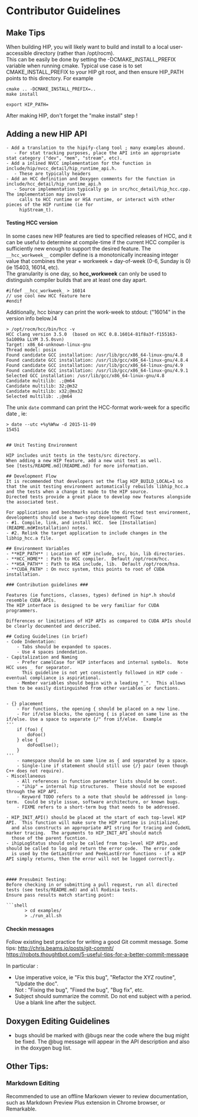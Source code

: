 # Contributor Guidelines 

## Make Tips
When building HIP, you will likely want to build and install to a local user-accessible directory (rather than /opt/rocm).  
This can be easily be done by setting the -DCMAKE_INSTALL_PREFIX variable when running cmake.  Typical use case is to 
set CMAKE_INSTALL_PREFIX to your HIP git root, and then ensure HIP_PATH points to this directory.   For example

```
cmake .. -DCMAKE_INSTALL_PREFIX=..
make install

export HIP_PATH= 
```

After making HIP, don't forget the "make install" step !



## Adding a new HIP API

    - Add a translation to the hipify-clang tool ; many examples abound.
       - For stat tracking purposes, place the API into an appropriate stat category ("dev", "mem", "stream", etc).
    - Add a inlined NVCC implementation for the function in include/hip/nvcc_detail/hip_runtime_api.h.
       - These are typically headers 
    - Add an HCC definition and Doxygen comments for the function in include/hcc_detail/hip_runtime_api.h
       - Source implementation typically go in src/hcc_detail/hip_hcc.cpp. The implementation may involve 
         calls to HCC runtime or HSA runtime, or interact with other pieces of the HIP runtime (ie for 
         hipStream_t).

#### Testing HCC version
In some cases new HIP features are tied to specified releases of HCC, and it can be useful to determine at compile-time
if the current HCC compiler is sufficiently new enough to support the desired feature.  The `__hcc_workweek__` compiler
define is a monotonically increasing integer value that combines the year + workweek + day-of-week (0-6, Sunday is 0) 
(ie 15403, 16014, etc).   
The granularity is one day, so __hcc_workweek__  can only be used to distinguish compiler builds that are at least one day apart.

```
#ifdef __hcc_workweek_ > 16014
// use cool new HCC feature here
#endif
```

Additionally, hcc binary can print the work-week to stdout: ("16014" in the version info below.)4
```
> /opt/rocm/hcc/bin/hcc -v
HCC clang version 3.5.0  (based on HCC 0.8.16014-81f8a3f-f155163-5a1009a LLVM 3.5.0svn)
Target: x86_64-unknown-linux-gnu
Thread model: posix
Found candidate GCC installation: /usr/lib/gcc/x86_64-linux-gnu/4.8
Found candidate GCC installation: /usr/lib/gcc/x86_64-linux-gnu/4.8.4
Found candidate GCC installation: /usr/lib/gcc/x86_64-linux-gnu/4.9
Found candidate GCC installation: /usr/lib/gcc/x86_64-linux-gnu/4.9.1
Selected GCC installation: /usr/lib/gcc/x86_64-linux-gnu/4.8
Candidate multilib: .;@m64
Candidate multilib: 32;@m32
Candidate multilib: x32;@mx32
Selected multilib: .;@m64
```

The unix `date` command can print the HCC-format work-week for a specific date , ie:
```
> date --utc +%y%W%w -d 2015-11-09  
15451


## Unit Testing Environment

HIP includes unit tests in the tests/src directory.  
When adding a new HIP feature, add a new unit test as well.
See [tests/README.md](README.md) for more information.

## Development Flow
It is recommended that developers set the flag HIP_BUILD_LOCAL=1 so that the unit testing environment automatically rebuilds libhip_hcc.a and the tests when a change it made to the HIP source. 
Directed tests provide a great place to develop new features alongside the associated test.  

For applications and benchmarks outside the directed test environment, developments should use a two-step development flow:
- #1. Compile, link, and install HCC.  See [Installation](README.md#Installation) notes.
- #2. Relink the target application to include changes in the libhip_hcc.a file.

## Environment Variables
- **HIP_PATH** : Location of HIP include, src, bin, lib directories.  
- **HCC_HOME** : Path to HCC compiler.  Default /opt/rocm/hcc.
- **HSA_PATH** : Path to HSA include, lib.  Default /opt/rocm/hsa.
- **CUDA_PATH* : On nvcc system, this points to root of CUDA installation.

### Contribution guidelines ###

Features (ie functions, classes, types) defined in hip*.h should resemble CUDA APIs.
The HIP interface is designed to be very familiar for CUDA programmers.

Differences or limitations of HIP APIs as compared to CUDA APIs should be clearly documented and described. 

## Coding Guidelines (in brief)
- Code Indentation:
    - Tabs should be expanded to spaces.
    - Use 4 spaces indendation.
- Capitalization and Naming
    - Prefer camelCase for HIP interfaces and internal symbols.  Note HCC uses _ for separator.  
      This guideline is not yet consistently followed in HIP code - eventual compliance is aspirational.
    - Member variables should begin with a leading "_".  This allows them to be easily distinguished from other variables or functions.
    

- {} placement
    - For functions, the opening { should be placed on a new line.
    - For if/else blocks, the opening { is placed on same line as the if/else. Use a space to separate {/" from if/else.  Example
'''
    if (foo) {
        doFoo() 
    } else { 
        doFooElse();
    }
'''
    - namespace should be on same line as { and separated by a space.
    - Single-line if statement should still use {/} pair (even though C++ does not require).
- Miscellaneous
    - All references in function parameter lists should be const.  
    - "ihip" = internal hip structures.  These should not be exposed through the HIP API.
    - Keyword TODO refers to a note that should be addressed in long-term.  Could be style issue, software architecture, or known bugs.
    - FIXME refers to a short-term bug that needs to be addressed.

- HIP_INIT_API() should be placed at the start of each top-level HIP API.  This function will make sure the HIP runtime is initialized,
  and also constructs an appropriate API string for tracing and CodeXL marker tracing.  The arguments to HIP_INIT_API should match
  those of the parent fucntion.  
- ihipLogStatus should only be called from top-level HIP APIs,and should be called to log and return the error code.  The error code 
  is used by the GetLastError and PeekLastError functions - if a HIP API simply returns, then the error will not be logged correctly.



#### Presubmit Testing:
Before checking in or submitting a pull request, run all directed tests (see tests/README.md) and all Rodinia tests.  
Ensure pass results match starting point:

```shell
       > cd examples/
       > ./run_all.sh
```


#### Checkin messages
Follow existing best practice for writing a good Git commit message.    Some tips:
    http://chris.beams.io/posts/git-commit/
    https://robots.thoughtbot.com/5-useful-tips-for-a-better-commit-message

In particular : 
   - Use imperative voice, ie "Fix this bug", "Refactor the XYZ routine", "Update the doc".  
     Not : "Fixing the bug", "Fixed the bug", "Bug fix", etc.
   - Subject should summarize the commit.  Do not end subject with a period.  Use a blank line
     after the subject.



## Doxygen Editing Guidelines

- bugs should be marked with @bugs near the code where the bug might be fixed.  The @bug message will appear in the API description and also in the
doxygen bug list.

##  Other Tips:
### Markdown Editing
Recommended to use an offline Markown viewer to review documentation, such as Markdown Preview Plus extension in Chrome browser, or Remarkable.
